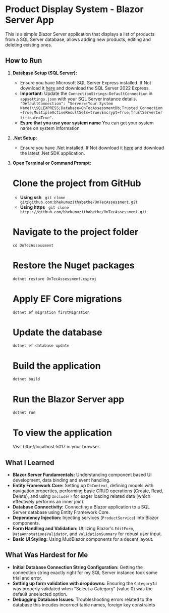 # Product Display System - Blazor Server App

This is a simple Blazor Server application that displays a list of products from a SQL Server database, allows adding new products, editing and deleting existing ones.

## How to Run

1.  **Database Setup (SQL Server):**
    * Ensure you have Microsoft SQL Server Express installed. If Not download it [here](https://www.microsoft.com/en-us/sql-server/sql-server-downloads) and download the SQL Server 2022 Express.
    * **Important:** Update the `ConnectionStrings:DefaultConnection` in `appsettings.json` with your SQL Server instance details. 
    `    "DefaultConnection": "Server=(Your System Name)\\SQLEXPRESS;Database=OnTecAssessmentDb;Trusted_Connection=True;MultipleActiveResultSets=true;Encrypt=True;TrustServerCertificate=True"`.
    * **Esure that you use your system name** You can get your system name on system information 
2.  **.Net Setup:**
    * Ensure you have .Net installed. If Not download it [here](https://dotnet.microsoft.com/en-us/download) and download the latest .Net SDK application.

3.  **Open Terminal or Command Prompt:**
    # Clone the project from GitHub
    * **Using ssh** ``` git clone git@github.com:bhekumuzithabethe/OnTecAssessment.git``` 
    * **Using https** ``` git clone https://github.com/bhekumuzithabethe/OnTecAssessment.git``` 

    # Navigate to the project folder
    ``` cd OnTecAssessment ``` 
    # Restore the Nuget packages
    ``` dotnet restore OnTecAssessment.csproj ```

    # Apply EF Core migrations
    ``` dotnet ef migration firstMigration ``` 

    # Update the database
    ``` dotnet ef database update ``` 

    # Build the application
    ``` dotnet build ``` 

    # Run the Blazor Server app
    ``` dotnet run ``` 

    # To view the application

    Visit http://localhost:5017 in your browser.

## What I Learned

* **Blazor Server Fundamentals:** Understanding component based UI development, data binding and event handling.
* **Entity Framework Core:** Setting up `DbContext`, defining models with navigation properties, performing basic CRUD operations (Create, Read, Delete), and using `Include()` for eager loading related data (which effectively performs an inner join).
* **Database Connectivity:** Connecting a Blazor application to a SQL Server database using Entity Framework Core.
* **Dependency Injection:** Injecting services (`ProductService`) into Blazor components.
* **Form Handling and Validation:** Utilizing Blazor's `EditForm`, `DataAnnotationsValidator`, and `ValidationSummary` for robust user input.
* **Basic UI Styling:** Using MudBlazor components for a decent layout. 

## What Was Hardest for Me

* **Initial Database Connection String Configuration:** Getting the connection string exactly right for my SQL Server instance took some trial and error. 
* **Setting up form validation with dropdowns:** Ensuring the `CategoryId` was properly validated when "Select a Category" (value 0) was the default unselected option.
* **Debugging Database Issues:** Troubleshooting errors related to the database this incudes incorrect table names, foreign key constraints
